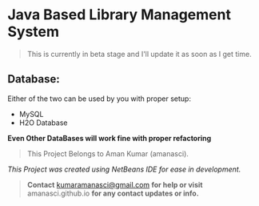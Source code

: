# Java Based Library Management System
>This is currently in beta stage and I'll update it as soon as I get time.

## Database:
Either of the two can be used by you with proper setup:
- MySQL
- H2O Database

**Even Other DataBases will work fine with proper refactoring**

>This Project Belongs to Aman Kumar (amanasci).


*This Project was created using NetBeans IDE for ease in development.*




> **Contact** kumaramanasci@gmail.com **for help or visit** amanasci.github.io **for any contact updates or info.** 

